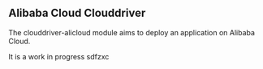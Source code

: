 ## Alibaba Cloud Clouddriver 

The clouddriver-alicloud module aims to deploy an application on Alibaba Cloud.

It is a work in progress
sdfzxc
